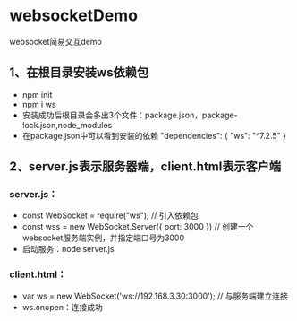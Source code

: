 # websocketDemo
websocket简易交互demo

## 1、在根目录安装ws依赖包
  * npm init
  * npm i ws
  * 安装成功后根目录会多出3个文件：package.json，package-lock.json,node_modules
  * 在package.json中可以看到安装的依赖
  "dependencies": {
    "ws": "^7.2.5"
  }
  
 ## 2、server.js表示服务器端，client.html表示客户端
  ### server.js：
  * const WebSocket = require("ws"); // 引入依赖包
  * const wss = new WebSocket.Server({
     port: 3000
   }) // 创建一个websocket服务端实例，并指定端口号为3000
  * 启动服务：node server.js
  
  ### client.html：
  * var ws = new WebSocket('ws://192.168.3.30:3000'); // 与服务端建立连接
  * ws.onopen：连接成功
  
